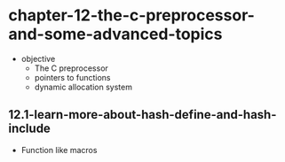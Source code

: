# chapter-12-the-c-preprocessor-and-some-advanced-topics

- objective
  - The C preprocessor
  - pointers to functions
  - dynamic allocation system

## 12.1-learn-more-about-hash-define-and-hash-include

- Function like macros
